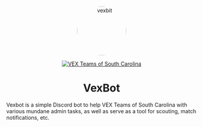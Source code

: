 <div align="center">
  <br />
  <p>
    <a href="https://discord.gg/W9EcfQW"><img src="https://cdn.discordapp.com/icons/310820885240217600/5c40b50a159efa10dfff51f99e14a2e0.png" width="130" alt="vexbit" style="border-radius: 100%"/></a>
  </p>
  <p>
    <a href="https://discord.gg/W9EcfQW"><img src="https://discordapp.com/api/guilds/310820885240217600/embed.png" alt="VEX Teams of South Carolina" /></a>
  </p>
  <h1>VexBot</h1>
</div>

Vexbot is a simple Discord bot to help VEX Teams of South Carolina with various mundane admin tasks, as well as serve as a tool for scouting, match notifications, etc.

